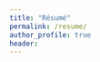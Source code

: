 ```yaml
---
title: "Résumé"
permalink: /resume/
author_profile: true
header:
---
```

<img src="{{ site.url }}{{ site.baseurl }}/images/mihir_patel_resume_png.png" alt="">
